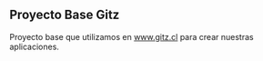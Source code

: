 ## Proyecto Base Gitz ##

Proyecto base que utilizamos en www.gitz.cl para crear nuestras aplicaciones.